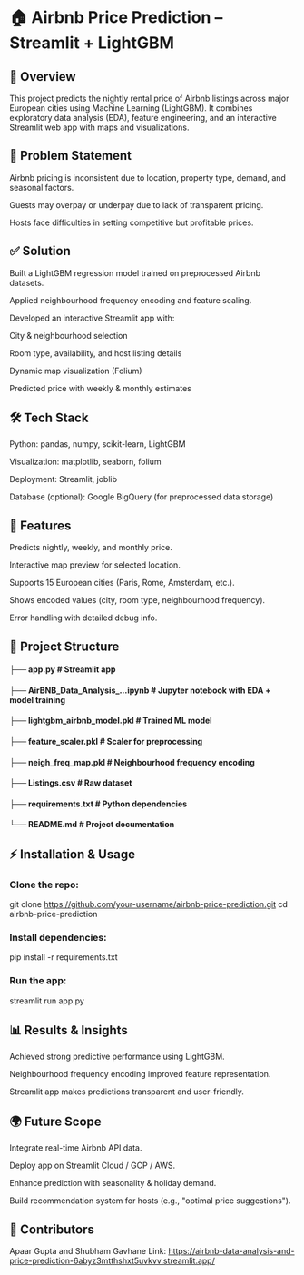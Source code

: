 # 🏠 Airbnb Price Prediction – Streamlit + LightGBM

## 📌 Overview

This project predicts the nightly rental price of Airbnb listings across major European cities using Machine Learning (LightGBM).
It combines exploratory data analysis (EDA), feature engineering, and an interactive Streamlit web app with maps and visualizations.

## 🎯 Problem Statement

Airbnb pricing is inconsistent due to location, property type, demand, and seasonal factors.

Guests may overpay or underpay due to lack of transparent pricing.

Hosts face difficulties in setting competitive but profitable prices.

## ✅ Solution

Built a LightGBM regression model trained on preprocessed Airbnb datasets.

Applied neighbourhood frequency encoding and feature scaling.

Developed an interactive Streamlit app with:

City & neighbourhood selection

Room type, availability, and host listing details

Dynamic map visualization (Folium)

Predicted price with weekly & monthly estimates

## 🛠️ Tech Stack

Python: pandas, numpy, scikit-learn, LightGBM

Visualization: matplotlib, seaborn, folium

Deployment: Streamlit, joblib

Database (optional): Google BigQuery (for preprocessed data storage)

## 🚀 Features

Predicts nightly, weekly, and monthly price.

Interactive map preview for selected location.

Supports 15 European cities (Paris, Rome, Amsterdam, etc.).

Shows encoded values (city, room type, neighbourhood frequency).

Error handling with detailed debug info.

## 📂 Project Structure

#### ├── app.py                         # Streamlit app

#### ├── AirBNB_Data_Analysis_...ipynb  # Jupyter notebook with EDA + model training

#### ├── lightgbm_airbnb_model.pkl      # Trained ML model

#### ├── feature_scaler.pkl             # Scaler for preprocessing

#### ├── neigh_freq_map.pkl             # Neighbourhood frequency encoding

#### ├── Listings.csv                   # Raw dataset

#### ├── requirements.txt               # Python dependencies

#### └── README.md                      # Project documentation

## ⚡ Installation & Usage

### Clone the repo:

git clone https://github.com/your-username/airbnb-price-prediction.git
cd airbnb-price-prediction


### Install dependencies:

pip install -r requirements.txt


### Run the app:

streamlit run app.py

## 📊 Results & Insights

Achieved strong predictive performance using LightGBM.

Neighbourhood frequency encoding improved feature representation.

Streamlit app makes predictions transparent and user-friendly.

## 🌍 Future Scope

Integrate real-time Airbnb API data.

Deploy app on Streamlit Cloud / GCP / AWS.

Enhance prediction with seasonality & holiday demand.

Build recommendation system for hosts (e.g., "optimal price suggestions").

## 🙌 Contributors
Apaar Gupta and Shubham Gavhane
Link: https://airbnb-data-analysis-and-price-prediction-6abyz3mtthshxt5uvkvv.streamlit.app/

